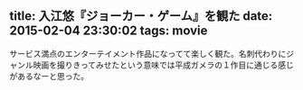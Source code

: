 title: 入江悠『ジョーカー・ゲーム』を観た
date: 2015-02-04 23:30:02
tags: movie
---

サービス満点のエンターテイメント作品になってて楽しく観た。名刺代わりにジャンル映画を撮りきってみせたという意味では平成ガメラの１作目に通じる感じがあるなーと思った。